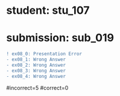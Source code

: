 # student: stu_107
# submission: sub_019

```diff
! ex08_0: Presentation Error
- ex08_1: Wrong Answer
- ex08_2: Wrong Answer
- ex08_3: Wrong Answer
- ex08_4: Wrong Answer
```
#incorrect=5
#correct=0

